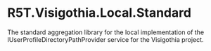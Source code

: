 # R5T.Visigothia.Local.Standard
The standard aggregation library for the local implementation of the IUserProfileDirectoryPathProvider service for the Visigothia project.
